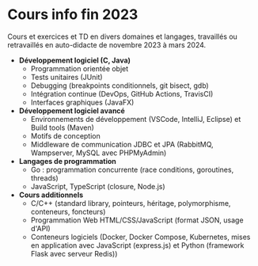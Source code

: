 # Cours info fin 2023
Cours et exercices et TD en divers domaines et langages, travaillés ou retravaillés en auto-didacte de novembre 2023 à mars 2024.

* **Développement logiciel (C, Java)**
  * Programmation orientée objet
  * Tests unitaires (JUnit)
  * Debugging (breakpoints conditionnels, git bisect, gdb)
  * Intégration continue (DevOps, GitHub Actions, TravisCI)
  * Interfaces graphiques (JavaFX)
* **Développement logiciel avancé**
  * Environnements de développement (VSCode, IntelliJ, Eclipse) et Build tools (Maven)
  * Motifs de conception
  * Middleware de communication JDBC et JPA (RabbitMQ, Wampserver, MySQL avec PHPMyAdmin)
* **Langages de programmation**
  * Go : programmation concurrente (race conditions, goroutines, threads)
  * JavaScript, TypeScript (closure, Node.js)
* **Cours additionnels**
  * C/C++ (standard library, pointeurs, héritage, polymorphisme, conteneurs, foncteurs)
  * Programmation Web HTML/CSS/JavaScript (format JSON, usage d'API)
  * Conteneurs logiciels (Docker, Docker Compose, Kubernetes, mises en application avec JavaScript (express.js) et Python (framework Flask avec serveur Redis))
